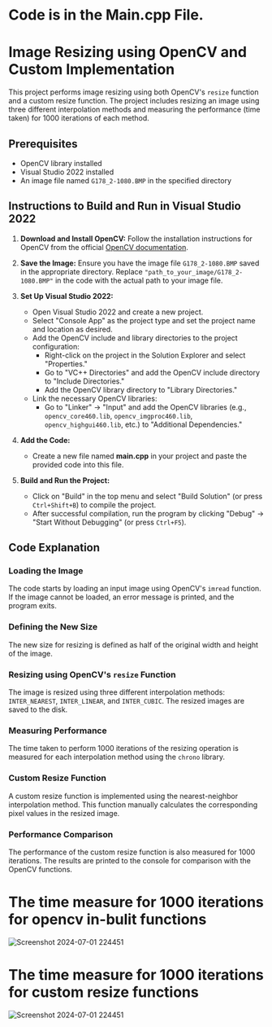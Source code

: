 # Code is in the Main.cpp File.
# Image Resizing using OpenCV and Custom Implementation

This project performs image resizing using both OpenCV's `resize` function and a custom resize function. The project includes resizing an image using three different interpolation methods and measuring the performance (time taken) for 1000 iterations of each method.

## Prerequisites

- OpenCV library installed
- Visual Studio 2022 installed
- An image file named `G178_2-1080.BMP` in the specified directory

## Instructions to Build and Run in Visual Studio 2022

1. **Download and Install OpenCV:**
   Follow the installation instructions for OpenCV from the official [OpenCV documentation](https://opencv.org/).

2. **Save the Image:**
   Ensure you have the image file `G178_2-1080.BMP` saved in the appropriate directory. Replace `"path_to_your_image/G178_2-1080.BMP"` in the code with the actual path to your image file.

3. **Set Up Visual Studio 2022:**

   - Open Visual Studio 2022 and create a new project.
   - Select "Console App" as the project type and set the project name and location as desired.
   - Add the OpenCV include and library directories to the project configuration:
     - Right-click on the project in the Solution Explorer and select "Properties."
     - Go to "VC++ Directories" and add the OpenCV include directory to "Include Directories."
     - Add the OpenCV library directory to "Library Directories."
   - Link the necessary OpenCV libraries:
     - Go to "Linker" -> "Input" and add the OpenCV libraries (e.g., `opencv_core460.lib`, `opencv_imgproc460.lib`, `opencv_highgui460.lib`, etc.) to "Additional Dependencies."

4. **Add the Code:**

   - Create a new file named **main.cpp** in your project and paste the provided code into this file.

5. **Build and Run the Project:**

   - Click on "Build" in the top menu and select "Build Solution" (or press `Ctrl+Shift+B`) to compile the project.
   - After successful compilation, run the program by clicking "Debug" -> "Start Without Debugging" (or press `Ctrl+F5`).

## Code Explanation

### Loading the Image

The code starts by loading an input image using OpenCV's `imread` function. If the image cannot be loaded, an error message is printed, and the program exits.

### Defining the New Size

The new size for resizing is defined as half of the original width and height of the image.

### Resizing using OpenCV's `resize` Function

The image is resized using three different interpolation methods: `INTER_NEAREST`, `INTER_LINEAR`, and `INTER_CUBIC`. The resized images are saved to the disk.

### Measuring Performance

The time taken to perform 1000 iterations of the resizing operation is measured for each interpolation method using the `chrono` library.

### Custom Resize Function

A custom resize function is implemented using the nearest-neighbor interpolation method. This function manually calculates the corresponding pixel values in the resized image.

### Performance Comparison

The performance of the custom resize function is also measured for 1000 iterations. The results are printed to the console for comparison with the OpenCV functions.

# The time measure for 1000 iterations for opencv in-bulit functions
![Screenshot 2024-07-01 224451](https://github.com/Chakradhar-Rao-Marati/DeepEdge/assets/117653325/2f5587fa-4ce7-485c-ae2d-2719c457a7c2)

# The time measure for 1000 iterations for custom resize functions
![Screenshot 2024-07-01 224451](https://github.com/Chakradhar-Rao-Marati/DeepEdge/assets/117653325/255a3111-8489-4e80-9e6a-0a979a326589)
